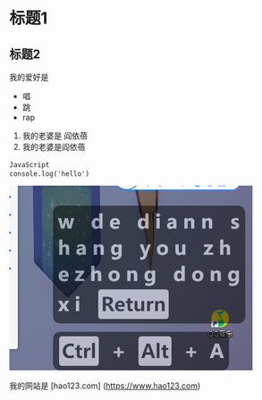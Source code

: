 # 标题1
## 标题2

我的爱好是
* 唱
* 跳
* rap

1. 我的老婆是 阎依蓓
2. 我的老婆是阎依蓓

```
JavaScript
console.log('hello')
```
![一张图片](zhanshi.png)


我的网站是 [hao123.com]
(https://www.hao123.com)